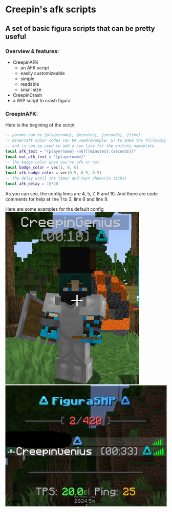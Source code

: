 # Creepin's afk scripts
## A set of basic figura scripts that can be pretty useful
### Overview & features:
 - CreepinAFK
   - an AFK script
   - easily customizeable
   - simple
   - readable
   - small size
 - CreepinCrash
  - a WIP script to crash figura

### CreepinAFK:
Here is the begining of the script
```lua
-- params can be {playername}, {minutes}, {seconds}, {time}
-- minecraft color codes can be used(example: §7 to make the following text grey)
-- and \n can be used to add a new line for the enitnty nameplate
local afk_text = "{playername} \n§7[{minutes}:{seconds}]"
local not_afk_text = "{playername}"
-- the badge color when you're afk or not
local badge_color = vec(1, 0, 0)
local afk_badge_color = vec(0.5, 0.5, 0.5)
-- the delay until the timer and text shows(in ticks)
local afk_delay = 15*20
```
As you can see, the config lines are 4, 5, 7, 8 and 10.
And there are code comments for help at line 1 to 3, line 6 and line 9.

Here are some examples for the default config
<br>
![Example 1](images/CreepinAFK/example1.png "Example 1")
![Example 1](images/CreepinAFK/example1_tab.png "Example 1 tab")